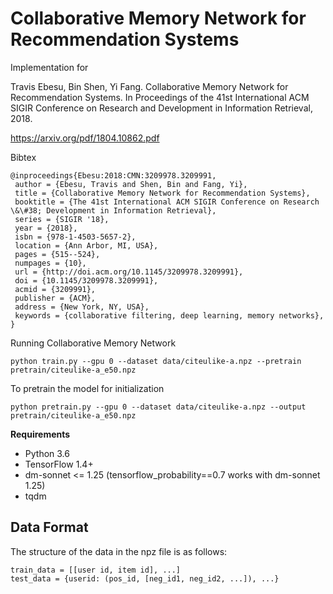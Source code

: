 # Collaborative Memory Network for Recommendation Systems
Implementation for

Travis Ebesu, Bin Shen, Yi Fang. Collaborative Memory Network for Recommendation Systems. In Proceedings of the 41st International ACM SIGIR Conference on Research and Development in Information Retrieval, 2018.

https://arxiv.org/pdf/1804.10862.pdf

Bibtex
```
@inproceedings{Ebesu:2018:CMN:3209978.3209991,
 author = {Ebesu, Travis and Shen, Bin and Fang, Yi},
 title = {Collaborative Memory Network for Recommendation Systems},
 booktitle = {The 41st International ACM SIGIR Conference on Research \&\#38; Development in Information Retrieval},
 series = {SIGIR '18},
 year = {2018},
 isbn = {978-1-4503-5657-2},
 location = {Ann Arbor, MI, USA},
 pages = {515--524},
 numpages = {10},
 url = {http://doi.acm.org/10.1145/3209978.3209991},
 doi = {10.1145/3209978.3209991},
 acmid = {3209991},
 publisher = {ACM},
 address = {New York, NY, USA},
 keywords = {collaborative filtering, deep learning, memory networks},
} 
```

Running Collaborative Memory Network
```
python train.py --gpu 0 --dataset data/citeulike-a.npz --pretrain pretrain/citeulike-a_e50.npz
```


To pretrain the model for initialization
```
python pretrain.py --gpu 0 --dataset data/citeulike-a.npz --output pretrain/citeulike-a_e50.npz
```


**Requirements**
* Python 3.6
* TensorFlow 1.4+ 
* dm-sonnet <= 1.25 (tensorflow_probability==0.7 works with dm-sonnet 1.25)
* tqdm 


## Data Format
The structure of the data in the npz file is as follows:

```
train_data = [[user id, item id], ...]
test_data = {userid: (pos_id, [neg_id1, neg_id2, ...]), ...}
```

